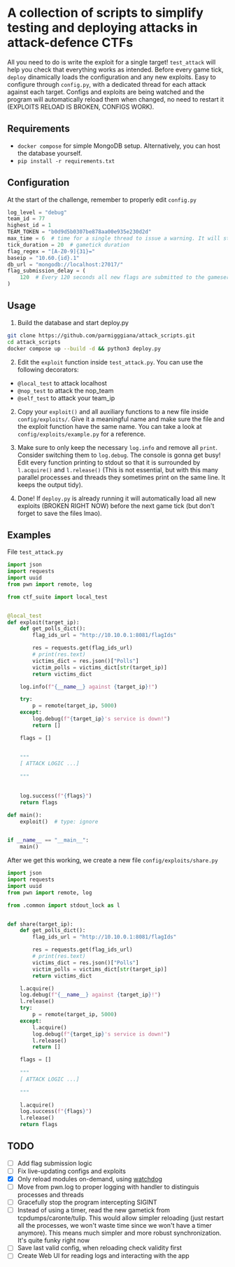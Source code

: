 # A collection of scripts to simplify testing and deploying attacks in attack-defence CTFs
All you need to do is write the exploit for a single target! `test_attack` will 
help you check that everything works as intended. Before every game tick, `deploy` dinamically loads the configuration and any new exploits. Easy to configure through `config.py`, with a dedicated thread for each attack against each target.
Configs and exploits are being watched and the program will automatically reload them when changed, no need to restart it (EXPLOITS RELOAD IS BROKEN, CONFIGS WORK).
## Requirements
- `docker compose` for simple MongoDB setup. Alternatively, you can host the database yourself.
- `pip install -r requirements.txt`

## Configuration
At the start of the challenge, remember to properly edit `config.py` 
```python
log_level = "debug" 
team_id = 77
highest_id = 1
TEAM_TOKEN = "b0d9d5b0307be878aa00e935e230d2d"
max_time = 6  # time for a single thread to issue a warning. It will still wait for it to complete
tick_duration = 20  # gametick duration
flag_regex = "[A-Z0-9]{31}="
baseip = "10.60.{id}.1"
db_url = "mongodb://localhost:27017/"
flag_submission_delay = (
    120  # Every 120 seconds all new flags are submitted to the gameserver
)

```

## Usage
1. Build the database and start deploy.py
```sh
git clone https://github.com/parmigggiana/attack_scripts.git
cd attack_scripts
docker compose up --build -d && python3 deploy.py 
```

2. Edit the `exploit` function inside `test_attack.py`.
You can use the following decorators:
- `@local_test` to attack localhost
- `@nop_test` to attack the nop_team
- `@self_test` to attack your team_ip

2. Copy your `exploit()` and all auxiliary functions to a new file inside `config/exploits/`.
Give it a meaningful name and make sure the file and the exploit function 
have the same name. You can take a look at `config/exploits/example.py` for a reference.

3. Make sure to only keep
the necessary `log.info` and remove all `print`. Consider
switching them to `log.debug`. The console is gonna get busy! 
Edit every function printing to stdout so that it is surrounded by `l.acquire()` and `l.release()` (This is not essential, but with this many parallel processes and threads they sometimes print on the same line. It keeps the output tidy). 

4. Done! If `deploy.py` is already running it will automatically load all new exploits (BROKEN RIGHT NOW) before the next game tick (but don't forget to save the files lmao).

## Examples
File `test_attack.py` 
```python
import json
import requests
import uuid
from pwn import remote, log

from ctf_suite import local_test


@local_test
def exploit(target_ip):
    def get_polls_dict():
        flag_ids_url = "http://10.10.0.1:8081/flagIds"

        res = requests.get(flag_ids_url)
        # print(res.text)
        victims_dict = res.json()["Polls"]
        victim_polls = victims_dict[str(target_ip)]
        return victims_dict

    log.info(f"{__name__} against {target_ip}!")

    try:
        p = remote(target_ip, 5000)
    except:
        log.debug(f"{target_ip}'s service is down!")
        return []

    flags = []

    
    """
    [ ATTACK LOGIC ...]
    
    """
    

    log.success(f"{flags}")
    return flags

def main():
    exploit()  # type: ignore


if __name__ == "__main__":
    main()
```
After we get this working, we create a new file `config/exploits/share.py`
```python
import json
import requests
import uuid
from pwn import remote, log

from .common import stdout_lock as l


def share(target_ip):
    def get_polls_dict():
        flag_ids_url = "http://10.10.0.1:8081/flagIds"

        res = requests.get(flag_ids_url)
        # print(res.text)
        victims_dict = res.json()["Polls"]
        victim_polls = victims_dict[str(target_ip)]
        return victims_dict

    l.acquire()
    log.debug(f"{__name__} against {target_ip}!")
    l.release()
    try:
        p = remote(target_ip, 5000)
    except:
        l.acquire()
        log.debug(f"{target_ip}'s service is down!")
        l.release()
        return []

    flags = []
    
    """
    [ ATTACK LOGIC ...]
    
    """

    l.acquire()
    log.success(f"{flags}")
    l.release()
    return flags
```

## TODO
- [ ] Add flag submission logic
- [ ] Fix live-updating configs and exploits
- [x] Only reload modules on-demand, using [watchdog](https://pythonhosted.org/watchdog/quickstart.html#quickstart)
- [ ] Move from pwn.log to proper logging with handler to distinguis processes and threads
- [ ] Gracefully stop the program intercepting SIGINT
- [ ] Instead of using a timer, read the new gametick from tcpdumps/caronte/tulip. This would allow simpler reloading (just restart all the processes, we won't waste time since we won't have a timer anymore). This means much simpler and more robust synchronization. It's quite funky right now
- [ ] Save last valid config, when reloading check validity first
- [ ] Create Web UI for reading logs and interacting with the app